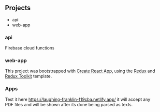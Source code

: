 ## Projects

- api
- web-app

### api

Firebase cloud functions

### web-app

This project was bootstrapped with [Create React App](https://github.com/facebook/create-react-app), using the [Redux](https://redux.js.org/) and [Redux Toolkit](https://redux-toolkit.js.org/) template.

### Apps

Test it here https://laughing-franklin-f19cba.netlify.app/
it will accept any PDF files and will be shown after its done being parsed as texts.
